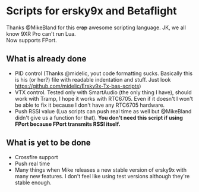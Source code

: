 # Scripts for ersky9x and Betaflight
Thanks @MikeBland for this <s>crap</s> awesome scripting language. JK, we all know 9XR Pro can't run Lua. <br>
Now supports FPort.
## What is already done
* PID control (Thanks @midelic, yout code formatting sucks. Basically this is his (or her?) file with readable indentation and stuff. Just look https://github.com/midelic/Ersky9x-Tx-bas-scripts)
* VTX control. Tested only with SmartAudio (the only thing I have), should work with Tramp, I hope it works with RTC6705. Even if it doesn't I won't be able to fix it because I don't have any RTC6705 hardware.
* Push RSSI value (Lua scripts can push real time as well but @MikeBland didn't give us a function for that). <b>You don't need this script if using FPort because FPort transmits RSSI itself.</b>
## What is yet to be done
* Crossfire support
* Push real time
* Many things when Mike releases a new stable version of ersky9x with many new features. I don't feel like using test versions although they're stable enough.
